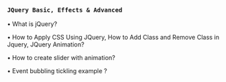 ### `JQuery Basic, Effects & Advanced`

• What is jQuery?

• How to Apply CSS Using JQuery, How to Add Class and Remove Class in
Jquery, JQuery Animation?

• How to create slider with animation?

• Event bubbling tickling example ?
